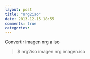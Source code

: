 ```yaml
---
layout: post
title: "nrg2iso"
date: 2013-12-15 18:55
comments: true
categories: 
---
```

Convertir imagen nrg a iso

>$ nrg2iso imagen.nrg imagen.iso

